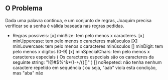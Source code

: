 ## O Problema
Dada uma palavra contínua, e um conjunto de regras, Joaquim precisa verificar se a senha é válida
baseada nas regras pedidas.
- Regras possíveis:
[x] minSize: tem pelo menos x caracteres.
[x] minUppercase: tem pelo menos x caracteres maiúsculos
[X] minLowercase: tem pelo menos x caracteres minúsculos
[] minDigit: tem pelo menos x dígitos (0-9)
[x] minSpecialChars: tem pelo menos x caracteres especiais ( Os caracteres especiais são os
caracteres da seguinte string: "!@#$%^&*()-+\/{}[]" )
[] noRepeted: não tenha nenhum caractere repetido em sequência ( ou seja, "aab" viola esta
condição, mas "aba" não